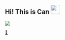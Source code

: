<div>
    <h2>
    	Hi! This is Can
        <img src="https://camo.githubusercontent.com/8653492b3ab0c46cc580ad293f0555880ecf8ac82f0a761f17af1335e85e4de6/68747470733a2f2f71706c7573706963747572652e6f73732d636e2d6265696a696e672e616c6979756e63732e636f6d2f364c6a6a51412f48692e676966" width=30>
    </h2>
    <div>
        <a href="https://github.com/VanCoghChan">
    	<img src="https://komarev.com/ghpvc/?username=VanCoghChan&style=for-the-badge&color=99cc33">
    </div>
</div>

🍊
<br>


